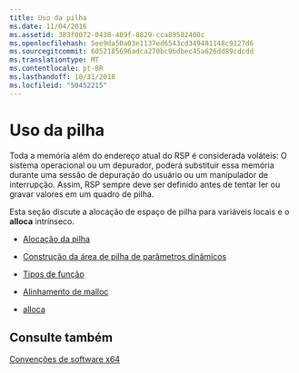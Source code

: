 ```yaml
---
title: Uso da pilha
ms.date: 11/04/2016
ms.assetid: 383f0072-0438-489f-8829-cca89582408c
ms.openlocfilehash: 5ee9da50a03e1137ed6543cd349481148c9127d6
ms.sourcegitcommit: 6052185696adca270bc9bdbec45a626dd89cdcdd
ms.translationtype: MT
ms.contentlocale: pt-BR
ms.lasthandoff: 10/31/2018
ms.locfileid: "50452215"
---
```

# <a name="stack-usage"></a>Uso da pilha

Toda a memória além do endereço atual do RSP é considerada voláteis: O sistema operacional ou um depurador, poderá substituir essa memória durante uma sessão de depuração do usuário ou um manipulador de interrupção. Assim, RSP sempre deve ser definido antes de tentar ler ou gravar valores em um quadro de pilha.

Esta seção discute a alocação de espaço de pilha para variáveis locais e o **alloca** intrínseco.

- [Alocação da pilha](../build/stack-allocation.md)

- [Construção da área de pilha de parâmetros dinâmicos](../build/dynamic-parameter-stack-area-construction.md)

- [Tipos de função](../build/function-types.md)

- [Alinhamento de malloc](../build/malloc-alignment.md)

- [alloca](../build/alloca.md)

## <a name="see-also"></a>Consulte também

[Convenções de software x64](../build/x64-software-conventions.md)